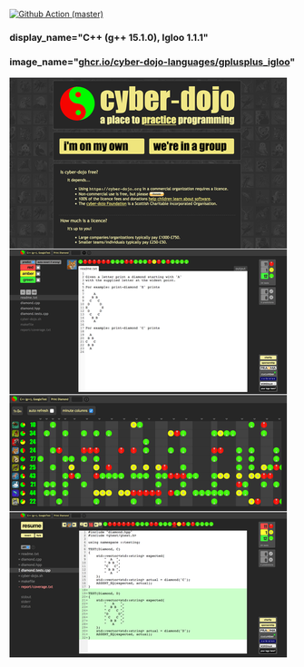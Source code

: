 [![Github Action (master)](https://github.com/cyber-dojo-start-points/gplusplus-igloo/actions/workflows/main.yml/badge.svg)](https://github.com/cyber-dojo-start-points/gplusplus-igloo/actions)

### display_name="C++ (g++ 15.1.0), Igloo 1.1.1"
### image_name="[ghcr.io/cyber-dojo-languages/gplusplus_igloo](https://ghcr.io/cyber-dojo-languages/gplusplus_igloo)"

![cyber-dojo.org home page](https://github.com/cyber-dojo/cyber-dojo/blob/master/shared/home_page_snapshot.png)
